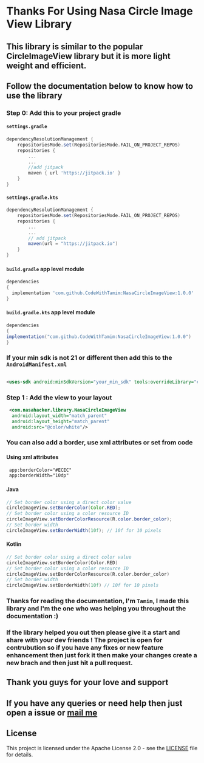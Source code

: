 # Thanks For Using Nasa Circle Image View Library
## This library is similar to the popular CircleImageView library but it is more light weight and  efficient.
## Follow the documentation below to know how to use the library

### Step 0: Add this to your project gradle
#### `settings.gradle`
```groovy
dependencyResolutionManagement {
    repositoriesMode.set(RepositoriesMode.FAIL_ON_PROJECT_REPOS)
    repositories {
        ...
        ...
        //add jitpack
        maven { url 'https://jitpack.io' }
    }
}
```
#### `settings.gradle.kts`
```groovy
dependencyResolutionManagement {
    repositoriesMode.set(RepositoriesMode.FAIL_ON_PROJECT_REPOS)
    repositories {
        ...
        ...
        // add jitpack
        maven(url = "https://jitpack.io")
    }
}
```
#### `build.gradle` app level module
```groovy
dependencies 
{
  implementation 'com.github.CodeWithTamim:NasaCircleImageView:1.0.0'
}
```
#### `build.gradle.kts` app level module
```groovy
dependencies 
{
implementation("com.github.CodeWithTamim:NasaCircleImageView:1.0.0")
}
```

### If your min sdk is not 21 or different then add this to the `AndroidManifest.xml`

```xml

<uses-sdk android:minSdkVersion="your_min_sdk" tools:overrideLibrary="com.nasahacker.downloader" />
```

### Step 1 : Add the view to your layout

```xml
 <com.nasahacker.library.NasaCircleImageView
  android:layout_width="match_parent"
  android:layout_height="match_parent"
  android:src="@color/white"/>
 ```
### You can also add a border, use xml attributes or set from code
#### Using xml attributes
```xml
 app:borderColor="#ECEC" 
 app:borderWidth="10dp"
```

#### Java

```java
// Set border color using a direct color value
circleImageView.setBorderColor(Color.RED);
// Set border color using a color resource ID
circleImageView.setBorderColorResource(R.color.border_color);
// Set border width
circleImageView.setBorderWidth(10f); // 10f for 10 pixels
```
#### Kotlin

```Kotlin
// Set border color using a direct color value
circleImageView.setBorderColor(Color.RED)
// Set border color using a color resource ID
circleImageView.setBorderColorResource(R.color.border_color)
// Set border width
circleImageView.setBorderWidth(10f) // 10f for 10 pixels
```

### Thanks for reading the documentation, I'm `Tamim`, I made this library and I'm the one who was helping you throughout the documentation :)
### If the library helped you out then please give it a start and share with your dev friends ! The project is open for contrubution so if you have any fixes or new feature enhancement then just fork it then make your changes create a new brach and then just hit a pull request.

## Thank you guys for your love and support
## If you have any queries or need help then just open a issue or  <a href="mailto:tamimh.dev@gmail.com">mail me</a> 
## License

This project is licensed under the Apache License 2.0 - see the [LICENSE](LICENSE) file for details.


 



